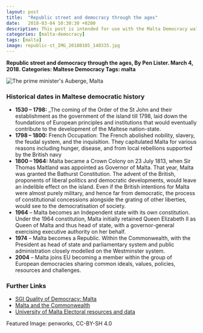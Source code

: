 ```yaml
---
layout: post
title:  "Republic street and democracy through the ages"
date:   2018-03-04 10:30:30 +0200
description: This post is intended for use with the Malta Democracy walking tour and smart learning activities and was originally only available via the Aurasma AR trigger.
categories: [malta-democracy]
tags: [malta]
image: republic-st_IMG_20180105_140335.jpg
---
```


**Republic street and democracy through the ages, By Pen Lister. March 4, 2018. Categories: Maltese Democracy Tags: malta**

![The prime minister's Auberge, Malta]({{site.baseurl}}/assets/images/republic-st_IMG_20180105_140335.jpg)


### **Historical dates in Maltese democratic history**

- **1530 – 1798:** _The coming of the Order of the St John and their establishment as the government of the island till 1798, laid down the foundations of European principles and institutions that would eventually contribute to the development of the Maltese nation-state.
- **1798 – 1800:** French Occupation: The French abolished nobility, slavery, the feudal system, and the inquisition. They capitulated Malta for various reasons including hunger, disease, and from local rebellions supported by the British navy
- **1800 – 1964:** Malta became a Crown Colony on 23 July 1813, when Sir Thomas Maitland was appointed as Governor of Malta. That year, Malta was granted the Bathurst Constitution. The advent of the British, proponents of liberal politics and democratic developments, would leave an indelible effect on the island. Even if the British intentions for Malta were almost purely military, and hence far from democratic, the process of constitutional concessions alongside the grating of other liberties, would see to the democratisation of society.
- **1964** – Malta becomes an Independent state with its own constitution. Under the 1964 constitution, Malta initially retained Queen Elizabeth II as Queen of Malta and thus head of state, with a governor-general exercising executive authority on her behalf.
- **1974** – Malta becomes a Republic. Within the Commonwealth, with the President as head of state and parliamentary system and public administration closely modelled on the Westminster system.
- **2004** – Malta joins EU becoming a member within the group of European democracies sharing common ideals, values, policies, resources and challenges.

### **Further Links**

- [SGI Quality of Democracy: Malta](http://www.sgi-network.org/2014/Malta/Quality_of_Democracy)
- [Malta and the Commonwealth](http://thecommonwealth.org/our-member-countries/malta/constitution-politics)
- [University of Malta Electoral resources and data](https://www.um.edu.mt/projects/maltaelections/maltesepolitics)


Featured Image: penworks, CC-BY-SH 4.0

